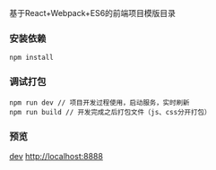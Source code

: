 基于React+Webpack+ES6的前端项目模版目录

### 安装依赖
```base
npm install
```

### 调试打包
```base
npm run dev // 项目开发过程使用，启动服务，实时刷新
npm run build // 开发完成之后打包文件（js、css分开打包）
```

### 预览
[dev](http://localhost:8888) <http://localhost:8888>
